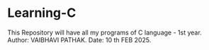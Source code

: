 # Learning-C
This Repository  will have all my programs of C language - 1st year.
<br>
Author: VAIBHAVI PATHAK.
Date:  10 th FEB 2025.

